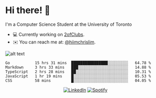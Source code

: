 # Hi there! 👋
I'm a Computer Science Student at the University of Toronto

- 💻 Currently working on [2ofClubs](https://github.com/2-of-clubs).
- ✉️ You can reach me at: [@hiimchrislim](mailto:hello@hiimchrislim.co).

![alt text](https://user-images.githubusercontent.com/24628243/87171758-22f18c00-c2a1-11ea-9d8d-2777e59004b4.png "2ofClubs Logo")

<!--START_SECTION:waka-->
```text
Go           15 hrs 31 mins  ████████████████░░░░░░░░░   64.78 % 
Markdown     3 hrs 33 mins   ███░░░░░░░░░░░░░░░░░░░░░░   14.88 % 
TypeScript   2 hrs 28 mins   ██░░░░░░░░░░░░░░░░░░░░░░░   10.31 % 
JavaScript   1 hr 19 mins    █░░░░░░░░░░░░░░░░░░░░░░░░   05.53 % 
CSS          58 mins         █░░░░░░░░░░░░░░░░░░░░░░░░   04.05 %
```
<!--END_SECTION:waka-->

<div align="center">
<a href="https://www.linkedin.com/in/hiimchrislim" target="_blank"><img src="https://img.shields.io/badge/LinkedIn-%230077B5.svg?&style=flat-square&logo=linkedin&logoColor=white" alt="LinkedIn"></a>
<a href="https://open.spotify.com/user/clim1231" target="_blank"><img src="https://img.shields.io/badge/Spotify-%231ED760.svg?&style=flat-square&logo=spotify&logoColor=white" alt="Spotify"></a>

</div>
